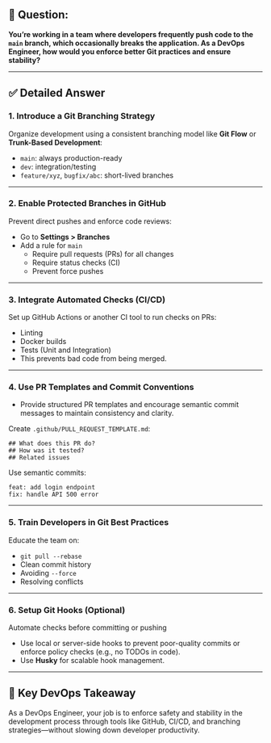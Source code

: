 ## 🧠 Question:
**You’re working in a team where developers frequently push code to the `main` branch, which occasionally breaks the application. As a DevOps Engineer, how would you enforce better Git practices and ensure stability?**

---

## ✅ Detailed Answer

### 1. Introduce a Git Branching Strategy

Organize development using a consistent branching model like **Git Flow** or **Trunk-Based Development**:
- `main`: always production-ready
- `dev`: integration/testing
- `feature/xyz`, `bugfix/abc`: short-lived branches

---

### 2. Enable Protected Branches in GitHub

Prevent direct pushes and enforce code reviews:
- Go to **Settings > Branches**
- Add a rule for `main`
  - Require pull requests (PRs) for all changes
  - Require status checks (CI)
  - Prevent force pushes

---

### 3. Integrate Automated Checks (CI/CD)

Set up GitHub Actions or another CI tool to run checks on PRs:
- Linting
- Docker builds
- Tests  (Unit and Integration)
- This prevents bad code from being merged. 
---

### 4. Use PR Templates and Commit Conventions

- Provide structured PR templates and encourage semantic commit messages to maintain consistency and clarity.

Create `.github/PULL_REQUEST_TEMPLATE.md`:
```
## What does this PR do?
## How was it tested?
## Related issues
```

Use semantic commits:
```
feat: add login endpoint
fix: handle API 500 error
```

---

### 5. Train Developers in Git Best Practices

Educate the team on:
- `git pull --rebase`
- Clean commit history
- Avoiding `--force`
- Resolving conflicts

---

### 6. Setup Git Hooks (Optional)

Automate checks before committing or pushing

- Use local or server-side hooks to prevent poor-quality commits or enforce policy checks (e.g., no TODOs in code).
- Use **Husky** for scalable hook management.

---

## 🧠 Key DevOps Takeaway

As a DevOps Engineer, your job is to enforce safety and stability in the development process through tools like GitHub, CI/CD, and branching strategies—without slowing down developer productivity.
